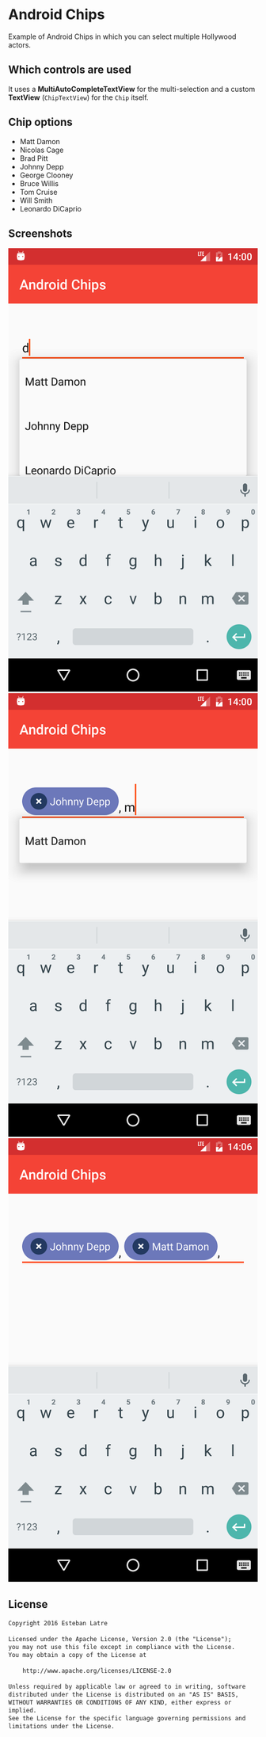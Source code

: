 # Android Chips

Example of Android Chips in which you can select multiple Hollywood actors.

## Which controls are used

It uses a __MultiAutoCompleteTextView__ for the multi-selection and a custom __TextView__ (`ChipTextView`) for the `Chip` itself.

## Chip options

- Matt Damon
- Nicolas Cage
- Brad Pitt
- Johnny Depp
- George Clooney
- Bruce Willis
- Tom Cruise
- Will Smith
- Leonardo DiCaprio

## Screenshots

![Screenshot](art/device-2016-12-20-140013.png)
![Screenshot](art/device-2016-12-20-140042.png)
![Screenshot](art/device-2016-12-20-140650.png)

## License

    Copyright 2016 Esteban Latre

    Licensed under the Apache License, Version 2.0 (the "License");
    you may not use this file except in compliance with the License.
    You may obtain a copy of the License at

        http://www.apache.org/licenses/LICENSE-2.0

    Unless required by applicable law or agreed to in writing, software
    distributed under the License is distributed on an "AS IS" BASIS,
    WITHOUT WARRANTIES OR CONDITIONS OF ANY KIND, either express or implied.
    See the License for the specific language governing permissions and
    limitations under the License.
